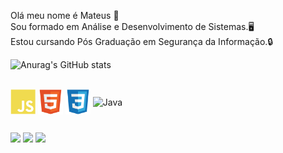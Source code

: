 Olá meu nome é Mateus 👋<br>
Sou formado em Análise e Desenvolvimento de Sistemas.🖥️<br>
Estou cursando Pós Graduação em Segurança da Informação.🔒 <br> 

![Anurag's GitHub stats](https://github-readme-stats.vercel.app/api?username=mateusfilipeferraz&show_icons=true&theme=dark)
<div style="display: inline_block"><br>
  <img align="center" alt="Js" height="40" width="40" src="https://raw.githubusercontent.com/devicons/devicon/master/icons/javascript/javascript-plain.svg">
  <img align="center" alt="HTML" height="40" width="40" src="https://raw.githubusercontent.com/devicons/devicon/master/icons/html5/html5-original.svg">
  <img align="center" alt="CSS" height =height="30" width="40"src="https://raw.githubusercontent.com/devicons/devicon/master/icons/css3/css3-original.svg">
  <img align="center" alt= "Java" height= "50" width="50"src="https://cdn.jsdelivr.net/gh/devicons/devicon/icons/java/java-original.svg">
</div>
  
  ##
 
<div> 
 
  <a href="https://www.instagram.com/mateusfferraz/" target="_blank"><img src="https://img.shields.io/badge/-Instagram-%23E4405F?style=for-the-badge&logo=instagram&logoColor=white" target="_blank"></a>
  <a href = "mailto:mateus.p.ferraz@gmail.com"><img src="https://img.shields.io/badge/-Gmail-%23333?style=for-the-badge&logo=gmail&logoColor=white" target="_blank"></a>
  <a href="https://www.linkedin.com/in/mateus-ferraz-535b45a4/" target="_blank"><img src="https://img.shields.io/badge/-LinkedIn-%230077B5?style=for-the-badge&logo=linkedin&logoColor=white" target="_blank"></a> 
  
</div>
